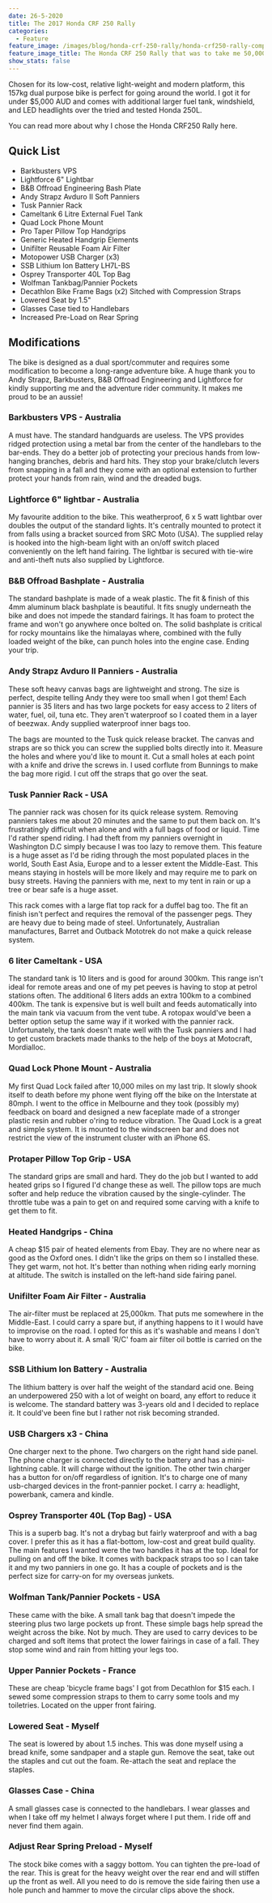 ```yaml
---
date: 26-5-2020
title: The 2017 Honda CRF 250 Rally
categories:
  - Feature
feature_image: /images/blog/honda-crf-250-rally/honda-crf250-rally-complete-cover.jpg
feature_image_title: The Honda CRF 250 Rally that was to take me 50,000km from Melbourne to London
show_stats: false
---
```

<p>
Chosen for its low-cost, relative light-weight and modern platform, this 157kg dual purpose bike is perfect for going around the world. I got it for under $5,000 AUD and comes with additional larger fuel tank, windshield, and LED headlights over the tried and tested Honda 250L.
</p>
<p>
You can read more about why I chose the Honda CRF250 Rally here.
</p>
<h2>Quick List</h2>
<ul>
  <li>Barkbusters VPS</li>
  <li>Lightforce 6" Lightbar</li>
  <li>B&B Offroad Engineering Bash Plate</li>
  <li>Andy Strapz Avduro II Soft Panniers</li>
  <li>Tusk Pannier Rack</li>
  <li>Cameltank 6 Litre External Fuel Tank</li>
  <li>Quad Lock Phone Mount</li>
  <li>Pro Taper Pillow Top Handgrips</li>
  <li>Generic Heated Handgrip Elements</li>
  <li>Unifilter Reusable Foam Air Filter</li>
  <li>Motopower USB Charger (x3)</li>
  <li>SSB Lithium Ion Battery LH7L-BS</li>
  <li>Osprey Transporter 40L Top Bag</li>
  <li>Wolfman Tankbag/Pannier Pockets</li>
  <li>Decathlon Bike Frame Bags (x2) Sitched with Compression Straps</li>
  <li>Lowered Seat by 1.5"</li>
  <li>Glasses Case tied to Handlebars</li>
  <li>Increased Pre-Load on Rear Spring</li>
</ul>
<h2>Modifications</h2>
The bike is designed as a dual sport/commuter and requires some modification to become a long-range adventure bike. A huge thank you to Andy Strapz, Barkbusters, B&B Offroad Engineering and Lightforce for kindly supporting me and the adventure rider community. It makes me proud to be an aussie! 

<h3>Barkbusters VPS - Australia</h3>
<p>
A must have. The standard handguards are useless. The VPS provides ridged protection using a metal bar from the center of the handlebars to the bar-ends. They do a better job of protecting your precious hands from low-hanging branches, debris and hard hits. They stop your brake/clutch levers from snapping in a fall and they come with an optional extension to further protect your hands from rain, wind and the dreaded bugs.
</p>

<h3>Lightforce 6" lightbar - Australia</h3>
<p>
My favourite addition to the bike. This weatherproof, 6 x 5 watt lightbar over doubles the output of the standard lights. It's centrally mounted to protect it from falls using a bracket sourced from SRC Moto (USA). The supplied relay is hooked into the high-beam light with an on/off switch placed conveniently on the left hand fairing. The lightbar is secured with tie-wire and anti-theft nuts also supplied by Lightforce.
</p>

<h3>B&B Offroad Bashplate - Australia</h3>
<p>
The standard bashplate is made of a weak plastic. The fit & finish of this 4mm aluminum black bashplate is beautiful. It fits snugly underneath the bike and does not impede the standard fairings. It has foam to protect the frame and won't go anywhere once bolted on. The solid bashplate is critical for rocky mountains like the himalayas where, combined with the fully loaded weight of the bike, can punch holes into the engine case. Ending your trip.
</p>

<h3>Andy Strapz Avduro II Panniers - Australia</h3>
<p>
These soft heavy canvas bags are lightweight and strong. The size is perfect, despite telling Andy they were too small when I got them! Each pannier is 35 liters and has two large pockets for easy access to 2 liters of water, fuel, oil, tuna etc. They aren't waterproof so I coated them in a layer of beezwax. Andy supplied waterproof inner bags too.
</p>
<p>
The bags are mounted to the Tusk quick release bracket. The canvas and straps are so thick you can screw the supplied bolts directly into it. Measure the holes and where you'd like to mount it. Cut a small holes at each point with a knife and drive the screws in. I used corflute from Bunnings to make the bag more rigid. I cut off the straps that go over the seat.
</p>

<h3>Tusk Pannier Rack - USA</h3>
<p>
The pannier rack was chosen for its quick release system. Removing panniers takes me about 20 minutes and the same to put them back on. It's frustratingly difficult when alone and with a full bags of food or liquid. Time I'd rather spend riding. I had theft from my panniers overnight in Washington D.C simply because I was too lazy to remove them. This feature is a huge asset as I'd be riding through the most populated places in the world, South East Asia, Europe and to a lesser extent the Middle-East. This means staying in hostels will be more likely and may require me to park on busy streets. Having the panniers with me, next to my tent in rain or up a tree or bear safe is a huge asset.
</p>
<p>
This rack comes with a large flat top rack for a duffel bag too. The fit an finish isn't perfect and requires the removal of the passenger pegs. They are heavy due to being made of steel. Unfortunately, Australian manufactures, Barret and Outback Mototrek do not make a quick release system.
</p>

<h3>6 liter Cameltank - USA</h3>
<p>
The standard tank is 10 liters and is good for around 300km. This range isn't ideal for remote areas and one of my pet peeves is having to stop at petrol stations often. The additional 6 liters adds an extra 100km to a combined 400km. The tank is expensive but is well built and feeds automatically into the main tank via vacuum from the vent tube. A rotopax would've been a better option setup the same way if it worked with the pannier rack. Unfortunately, the tank doesn't mate well with the Tusk panniers and I had to get custom brackets made thanks to the help of the boys at Motocraft, Mordialloc.
</p>

<h3>Quad Lock Phone Mount - Australia</h3>
<p>
My first Quad Lock failed after 10,000 miles on my last trip. It slowly shook itself to death before my phone went flying off the bike on the Interstate at 80mph. I went to the office in Melbourne and they took (possibly my) feedback on board and designed a new faceplate made of a stronger plastic resin and rubber o'ring to reduce vibration. The Quad Lock is a great and simple system. It is mounted to the windscreen bar and does not restrict the view of the instrument cluster with an iPhone 6S.
</p>

<h3>Protaper Pillow Top Grip - USA</h3>
<p>
The standard grips are small and hard. They do the job but I wanted to add heated grips so I figured I'd change these as well. The pillow tops are much softer and help reduce the vibration caused by the single-cylinder. The throttle tube was a pain to get on and required some carving with a knife to get them to fit.
</p>
<h3>Heated Handgrips - China</h3>
<p>
A cheap $15 pair of heated elements from Ebay. They are no where near as good as the Oxford ones. I didn't like the grips on them so I installed these. They get warm, not hot. It's better than nothing when riding early morning at altitude. The switch is installed on the left-hand side fairing panel.
</p>
<h3>Unifilter Foam Air Filter - Australia</h3>
<p>
The air-filter must be replaced at 25,000km. That puts me somewhere in the Middle-East. I could carry a spare but, if anything happens to it I would have to improvise on the road. I opted for this as it's washable and means I don't have to worry about it. A small 'R/C' foam air filter oil bottle is carried on the bike.
</p>
<h3>SSB Lithium Ion Battery - Australia</h3>
<p>
The lithium battery is over half the weight of the standard acid one. Being an underpowered 250 with a lot of weight on board, any effort to reduce it is welcome. The standard battery was 3-years old and I decided to replace it. It could've been fine but I rather not risk becoming stranded. 
</p>
<h3>USB Chargers x3 - China</h3>
<p>
One charger next to the phone. Two chargers on the right hand side panel. The phone charger is connected directly to the battery and has a mini-lightning cable. It will charge without the ignition. The other twin charger has a button for on/off regardless of ignition. It's to charge one of many usb-charged devices in the front-pannier pocket. I carry a: headlight, powerbank, camera and kindle.
</p>
<h3>Osprey Transporter 40L (Top Bag) - USA</h3>
<p>
This is a superb bag. It's not a drybag but fairly waterproof and with a bag cover. I prefer this as it has a flat-bottom, low-cost and great build quality. The main features I wanted were the two handles it has at the top. Ideal for pulling on and off the bike. It comes with backpack straps too so I can take it and my two panniers in one go. It has a couple of pockets and is the perfect size for carry-on for my overseas junkets.
</p>
<h3>Wolfman Tank/Pannier Pockets - USA</h3>
<p>
These came with the bike. A small tank bag that doesn't impede the steering plus two large pockets up front. These simple bags help spread the weight across the bike. Not by much. They are used to carry devices to be charged and soft items that protect the lower fairings in case of a fall. They stop some wind and rain from hitting your legs too.
</p>
<h3>Upper Pannier Pockets - France</h3>
<p>
These are cheap 'bicycle frame bags' I got from Decathlon for $15 each. I sewed some compression straps to them to carry some tools and my toiletries. Located on the upper front fairing.
</p>
<h3>Lowered Seat - Myself</h3>
<p>
The seat is lowered by about 1.5 inches. This was done myself using a bread knife, some sandpaper and a staple gun. Remove the seat, take out the staples and cut out the foam. Re-attach the seat and replace the staples.
</p>
<h3>Glasses Case - China</h3>
<p>
A small glasses case is connected to the handlebars. I wear glasses and when I take off my helmet I always forget where I put them. I ride off and never find them again.
</p>
<h3>Adjust Rear Spring Preload - Myself</h3>
<p>
The stock bike comes with a saggy bottom. You can tighten the pre-load of the rear. This is great for the heavy weight over the rear end and will stiffen up the front as well. All you need to do is remove the side fairing then use a hole punch and hammer to move the circular clips above the shock.
</p>